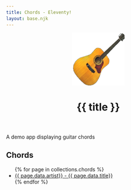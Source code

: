 ```yaml
---
title: Chords - Eleventy!
layout: base.njk
---
```


<header class="header">
    <span style="box-sizing: border-box; display: inline-block; overflow: hidden; width: initial; height: initial; background: rgba(0, 0, 0, 0) none repeat scroll 0% 0%; opacity: 1; border: 0px none; margin: 0px; padding: 0px; position: relative; max-width: 100%;">
        <span style="box-sizing: border-box; display: block; width: initial; height: initial; background: rgba(0, 0, 0, 0) none repeat scroll 0% 0%; opacity: 1; border: 0px none; margin: 0px; padding: 0px; max-width: 100%;">
            <img style="display: block; max-width: 100%; width: initial; height: initial; background: rgba(0, 0, 0, 0) none repeat scroll 0% 0%; opacity: 1; border: 0px none; margin: 0px; padding: 0px;" alt="" aria-hidden="true" src="data:image/svg+xml,%3csvg%20xmlns=%27http://www.w3.org/2000/svg%27%20version=%271.1%27%20width=%27144%27%20height=%27144%27/%3e">
        </span>
        <img class="borderCircle" alt="{{ title }}" src="/images/logo.jpg" style="position: absolute; inset: 0px; box-sizing: border-box; padding: 0px; border: medium none; margin: auto; display: block; width: 0px; height: 0px; min-width: 100%; max-width: 100%; min-height: 100%; max-height: 100%;">
    </span>
    <h1 class="heading2Xl">
        {{ title }}
    </h1>
    </header>
<section class="headingMd">
    <p>A demo app displaying guitar chords</p>
</section>
<section class="headingMd padding1px">
    <h2 class="headingLg">Chords</h2>
    <ul class="list">
{% for page in collections.chords %}
<li class="listItem">
    <a href="{{ page.url }}">{{ page.data.artist}} - {{ page.data.title}}</a>
</li>
{% endfor %}
</ul>
</section>
